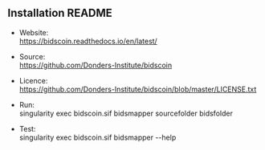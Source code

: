 ## Installation README

* Website:  
            https://bidscoin.readthedocs.io/en/latest/
* Source:   
            https://github.com/Donders-Institute/bidscoin
* Licence:  
            https://github.com/Donders-Institute/bidscoin/blob/master/LICENSE.txt
* Run:      
            singularity exec bidscoin.sif bidsmapper sourcefolder bidsfolder

* Test:     
            singularity exec bidscoin.sif bidsmapper --help
